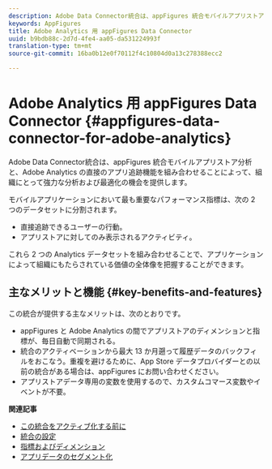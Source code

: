 ```yaml
---
description: Adobe Data Connector統合は、appFigures 統合モバイルアプリストア分析と、Adobe Analytics の直接のアプリ追跡機能を組み合わせることによって、組織にとって強力な分析および最適化の機会を提供します。
keywords: AppFigures
title: Adobe Analytics 用 appFigures Data Connector
uuid: b9bdb88c-2d7d-4fe4-aa05-da531224993f
translation-type: tm+mt
source-git-commit: 16ba0b12e0f70112f4c10804d0a13c278388ecc2

---
```



# Adobe Analytics 用 appFigures Data Connector {#appfigures-data-connector-for-adobe-analytics}

Adobe Data Connector統合は、appFigures 統合モバイルアプリストア分析と、Adobe Analytics の直接のアプリ追跡機能を組み合わせることによって、組織にとって強力な分析および最適化の機会を提供します。

モバイルアプリケーションにおいて最も重要なパフォーマンス指標は、次の 2 つのデータセットに分割されます。

* 直接追跡できるユーザーの行動。
* アプリストアに対してのみ表示されるアクティビティ。

これら 2 つの Analytics データセットを組み合わせることで、アプリケーションによって組織にもたらされている価値の全体像を把握することができます。

## 主なメリットと機能 {#key-benefits-and-features}

この統合が提供する主なメリットは、次のとおりです。

* appFigures と Adobe Analytics の間でアプリストアのディメンションと指標が、毎日自動で同期される。
* 統合のアクティベーションから最大 13 か月遡って履歴データのバックフィルをおこなう。重複を避けるために、App Store データプロバイダーとの以前の統合がある場合は、appFigures にお問い合わせください。
* アプリストアデータ専用の変数を使用するので、カスタムコマース変数やイベントが不要。

**関連記事**

* [この統合をアクティブ化する前に](appfigures-before-activation.md)
* [統合の設定](t-appfigures-integration.md)
* [指標およびディメンション](appfigures-metrics.md)
* [アプリデータのセグメント化](appfigures-segment-filter.md)
